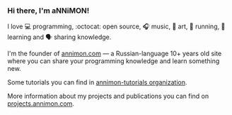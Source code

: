 ### Hi there, I'm aNNiMON!

I love 💻 programming, :octocat: open source, :headphones: music, :art: art, :runner: running, :thinking: learning and :speaking_head: sharing knowledge.

I'm the founder of [annimon.com](https://annimon.com/) — a Russian-language 10+ years old site where you can share your programming knowledge and learn something new.

Some tutorials you can find in [annimon-tutorials organization](https://github.com/annimon-tutorials).

More information about my projects and publications you can find on [projects.annimon.com](https://projects.annimon.com/).
